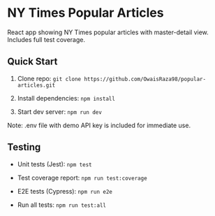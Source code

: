 # NY Times Popular Articles

React app showing NY Times popular articles with master-detail view. Includes full test coverage.

## Quick Start

1. Clone repo:
`git clone https://github.com/OwaisRaza98/popular-articles.git`

2. Install dependencies:
`npm install`

3. Start dev server:
`npm run dev`

Note: .env file with demo API key is included for immediate use.

## Testing

- Unit tests (Jest):
`npm test`

- Test coverage report:
`npm run test:coverage`

- E2E tests (Cypress):
`npm run e2e`

- Run all tests:
`npm run test:all`
